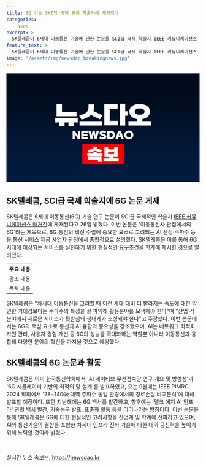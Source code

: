 ```yaml
---
title: 6G 기술 SKT의 국제 권위 학술지에 게재되다
categories:
  - News
excerpt: >
  SK텔레콤이 6세대 이동통신 기술에 관한 논문을 SCI급 국제 학술지 IEEE 커뮤니케이션스 매거진에 게재한다고 발표했다. 이번 논문은 6G 통신의 비전 수립과 AI, 센싱, 주파수 등을 통신 서비스 제공사 관점에서 종합적으로 설명하여 주목받고 있다. 특히 5G 경험을 토대로 6G 시대의 서비스 현실적인 요구조건을 제시하며, AI와 통신 기술의 결합의 중요성을 강조하고 있다. SK텔레콤은 6G에 대한 현실적인 고려사항을 산업계와 학계에 전파하며 차세대 인프라 진화 기술에 대한 대외 공신력을 높이고 있다.
feature_text: >
  SK텔레콤이 6세대 이동통신 기술에 관한 논문을 SCI급 국제 학술지 IEEE 커뮤니케이션스 매거진에 게재한다고 발표했다. 이번 논문은 6G 통신의 비전 수립과 AI, 센싱, 주파수 등을 통신 서비스 제공사 관점에서 종합적으로 설명하여 주목받고 있다. 특히 5G 경험을 토대로 6G 시대의 서비스 현실적인 요구조건을 제시하며, AI와 통신 기술의 결합의 중요성을 강조하고 있다. SK텔레콤은 6G에 대한 현실적인 고려사항을 산업계와 학계에 전파하며 차세대 인프라 진화 기술에 대한 대외 공신력을 높이고 있다.
image: '/assets/img/newsdao_breakingnews.jpg'
---
```


<p><img src="/assets/img/newsdao_breakingnews.jpg" alt="implanttips 속보" /></p>

<h2 data-ke-size="size26">SK텔레콤, SCI급 국제 학술지에 6G 논문 게재</h2>

<p data-ke-size="size16">SK텔레콤은 6세대 이동통신(6G) 기술 연구 논문이 SCI급 국제적인 학술지 <a href="https://ieeexplore.ieee.org/document/9312870" target="_blank">IEEE 커뮤니케이션스 매거진</a>에 게재된다고 26일 밝혔다. 이번 논문은 '이동통신사 관점에서의 6G'라는 제목으로, 6G 통신의 비전 수립에 중요한 요소로 고려되는 AI·센싱·주파수 등을 통신 서비스 제공 사업자 관점에서 종합적으로 설명했다. SK텔레콤은 이를 통해 6G 시대에 예상되는 서비스를 실현하기 위한 현실적인 요구조건을 학계에 제시한 것으로 알려졌다.</p>

<table>
    <tbody>
        <tr>
            <td style="text-align: center; height: 17px;"><b>주요 내용</b></td>
        </tr>
        <tr>
            <td style="text-align: center; height: 17px;">강조 내용</td>
        </tr>
        <tr>
            <td style="text-align: center; height: 17px;">목차 내용</td>
        </tr>
    </tbody>
</table>

<p data-ke-size="size16">SK텔레콤은 "차세대 이동통신을 고려할 때 이전 세대 대비 더 빨라지는 속도에 대한 막연한 기대감보다는 주파수의 특성을 잘 파악해 활용분야를 모색해야 한다"며 "산업 각 분야에서 새로운 서비스가 뒷받침돼 생태계가 조성돼야 한다"고 주장했다. 이번 논문에서는 6G의 핵심 요소로 통신과 AI 융합의 중요성을 강조했으며, AI는 네트워크 최적화, 자원 관리, 사용자 경험 개선 등 6G의 성능을 극대화하는 역할뿐 아니라 이동통신과 융합돼 다양한 분야의 혁신을 가져올 것으로 예상했다.</p>

<h2 data-ke-size="size26">SK텔레콤의 6G 논문과 활동</h2>

<p data-ke-size="size16">SK텔레콤은 이미 한국통신학회에서 'AI 네이티브 무선접속망 연구 개요 및 방향성'과 '6G 시뮬레이터 기반의 최적의 망 설계'를 발표하였고, 오는 9월에는 IEEE PIMRC 2024 학회에서 '28~140㎓ 대역 주파수 동일 환경에서의 경로손실 비교분석'에 대해 발표할 예정이다. 또한 지난해에는 6G 백서를 발간하고, 향후에는 '텔코 에지 AI 인프라' 관련 백서 발간, 기술논문 발표, 표준화 활동 등을 이어나가는 방침이다. 이번 논문을 통해 SK텔레콤은 6G에 대한 현실적인 고려사항을 산업계 및 학계에 전파하고 있으며, AI와 통신기술의 결합을 포함한 차세대 인프라 진화 기술에 대한 대외 공신력을 높이기 위해 노력할 것이라 밝혔다.</p>

<p data-ke-size="size16">&nbsp;</p>
실시간 뉴스 속보는, <a href="https://newsdao.kr" rel="dofollow">https://newsdao.kr</a>


